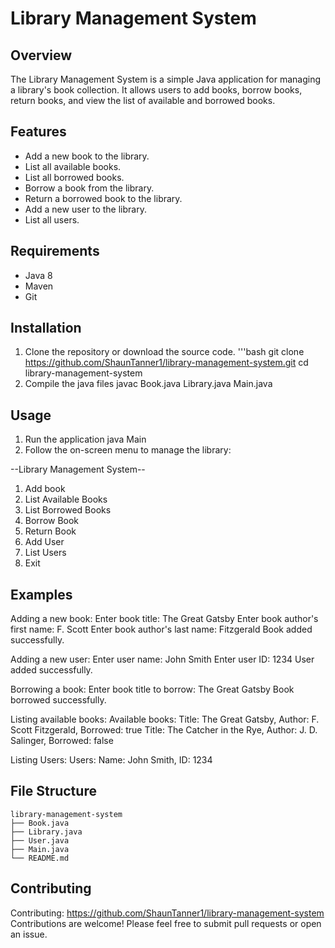 # Library Management System

## Overview
The Library Management System is a simple Java 
application for managing a library's book collection.
It allows users to add books, borrow books, return books, and 
view the list of available and borrowed books.

## Features
- Add a new book to the library.
- List all available books.
- List all borrowed books.
- Borrow a book from the library.
- Return a borrowed book to the library.
- Add a new user to the library.
- List all users.

## Requirements
- Java 8
- Maven
- Git

## Installation
1. Clone the repository or download the source code.
'''bash
git clone https://github.com/ShaunTanner1/library-management-system.git
cd library-management-system
2. Compile the java files
javac Book.java Library.java Main.java

## Usage
1. Run the application
java Main
2. Follow the on-screen menu to manage the library:

--Library Management System--
1. Add book
2. List Available Books
3. List Borrowed Books
4. Borrow Book
5. Return Book
6. Add User
7. List Users
8. Exit


## Examples 
Adding a new book:
Enter book title: The Great Gatsby
Enter book author's first name: F. Scott 
Enter book author's last name: Fitzgerald
Book added successfully.

Adding a new user:
Enter user name: John Smith
Enter user ID: 1234
User added successfully.

Borrowing a book:
Enter book title to borrow: The Great Gatsby
Book borrowed successfully.

Listing available books:
Available books:
Title: The Great Gatsby, Author: F. Scott Fitzgerald, Borrowed: true
Title: The Catcher in the Rye, Author: J. D. Salinger, Borrowed: false

Listing Users:
Users:
Name: John Smith, ID: 1234

## File Structure

```
library-management-system
├── Book.java
├── Library.java
├── User.java
├── Main.java
└── README.md
```

## Contributing 
Contributing: https://github.com/ShaunTanner1/library-management-system
Contributions are welcome! Please feel free to submit pull requests or open an issue.